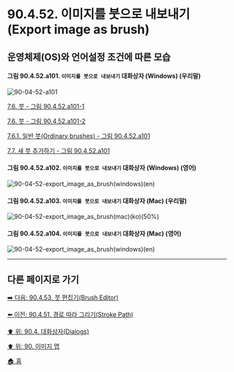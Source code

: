 # 90.4.52. 이미지를 붓으로 내보내기(Export image as brush)
## 운영체제(OS)와 언어설정 조건에 따른 모습

<a id="90-04-52-a101"></a>

#### 그림 90.4.52.a101. `이미지를 붓으로 내보내기` 대화상자 (Windows) (우리말)
![90-04-52-a101](https://github.com/wonder13662/gimp/assets/15767104/7f5a1766-b93a-438a-9092-0f99e5e169f6)

[7.6. 붓 - 그림 90.4.52.a101-1](./07-06-00-brushes.md#90-04-52-a101-1)

[7.6. 붓 - 그림 90.4.52.a101-2](./07-06-00-brushes.md#90-04-52-a101-2)

[7.6.1. 일반 붓(Ordinary brushes) - 그림 90.4.52.a101](./07-06-01-ordinary_brush.md#90-04-52-a101)

[7.7. 새 붓 추가하기 - 그림 90.4.52.a101](./07-07-adding-new-brushes.md#90-04-52-a101)

<a id="90-04-52-a102"></a>

#### 그림 90.4.52.a102. `이미지를 붓으로 내보내기` 대화상자 (Windows) (영어)
![90-04-52-export_image_as_brush(windows)(en)](https://github.com/wonder13662/gimp/assets/15767104/8ee3d122-7510-45ca-951d-64893a3c7339)

#### 그림 90.4.52.a103. `이미지를 붓으로 내보내기` 대화상자 (Mac) (우리말)
![90-04-52-export_image_as_brush(mac)(ko)(50%)](https://github.com/wonder13662/gimp/assets/15767104/1fea0dbe-fe76-41f0-97fa-75f3e943b405)

#### 그림 90.4.52.a104. `이미지를 붓으로 내보내기` 대화상자 (Mac) (영어)
![90-04-52-export_image_as_brush(windows)(en)](https://github.com/wonder13662/gimp/assets/15767104/fe944fcf-f69f-439c-a8b6-bd746a639f8e)

***

## 다른 페이지로 가기
[➡️ 다음: 90.4.53. 붓 편집기(Brush Editor)](./90-04-0053-brush_editor.md)

[⬅️ 이전: 90.4.51. 경로 따라 그리기(Stroke Path)](./90-04-0051-stroke_path.md)

[⬆️ 위: 90.4. 대화상자(Dialogs)](./90-04-0000-dialogs.md)

[⬆️ 위: 90. 이미지 맵](./90-00-image-map.md)

[🏠 홈](./00-home.md)
